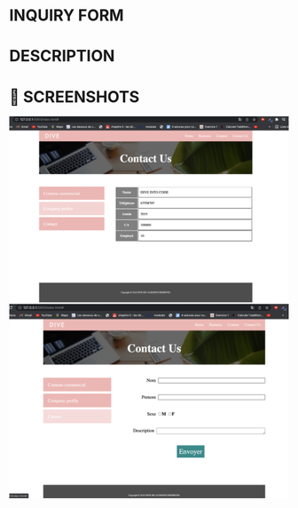 # INQUIRY FORM

# DESCRIPTION

# 📸 SCREENSHOTS

<img src="/screenshots/result.png" />

<img src="/screenshots/inquiry2.png">